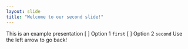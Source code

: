 ```yaml
---
layout: slide
title: "Welcome to our second slide!"
---
```

This is an example presentation
[ ] Option 1 `first`
[ ] Option 2 `second`
Use the left arrow to go back!
